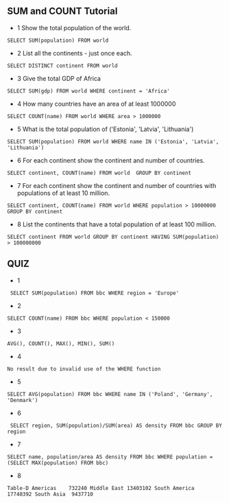 ## SUM and COUNT Tutorial

- 1 Show the total population of the world.

`SELECT SUM(population)
FROM world`

- 2 List all the continents - just once each.

`SELECT DISTINCT continent
FROM world`

- 3 Give the total GDP of Africa

`SELECT SUM(gdp)
FROM world
WHERE continent = 'Africa'`

- 4 How many countries have an area of at least 1000000

`SELECT COUNT(name)
FROM world
WHERE area > 1000000`

- 5 What is the total population of ('Estonia', 'Latvia', 'Lithuania')

`SELECT SUM(population)
FROM world
WHERE name IN ('Estonia', 'Latvia', 'Lithuania')`

- 6 For each continent show the continent and number of countries.

` SELECT continent, COUNT(name)
FROM world 
GROUP BY continent ` 

- 7 For each continent show the continent and number of countries with populations of at least 10 million.

`SELECT continent, COUNT(name)
FROM world
WHERE population > 10000000
GROUP BY continent`

- 8 List the continents that have a total population of at least 100 million.

`SELECT continent
FROM world
GROUP BY continent
HAVING SUM(population) > 100000000`

## QUIZ

- 1

` SELECT SUM(population) FROM bbc WHERE region = 'Europe'`
- 2

`SELECT COUNT(name) FROM bbc WHERE population < 150000`
- 3

`AVG(), COUNT(), MAX(), MIN(), SUM()`
- 4

`No result due to invalid use of the WHERE function`
- 5

`SELECT AVG(population) FROM bbc WHERE name IN ('Poland', 'Germany', 'Denmark')`
- 6

` SELECT region, SUM(population)/SUM(area) AS density FROM bbc GROUP BY region`
- 7

`SELECT name, population/area AS density FROM bbc WHERE population = (SELECT MAX(population) FROM bbc)`

- 8

`Table-D
Americas	732240
Middle East	13403102
South America	17740392
South Asia	9437710`
  
